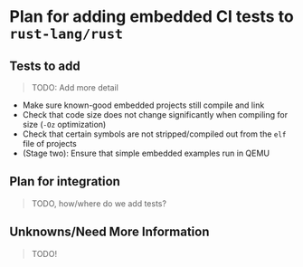 # Plan for adding embedded CI tests to `rust-lang/rust`

## Tests to add

> TODO: Add more detail

* Make sure known-good embedded projects still compile and link
* Check that code size does not change significantly when compiling for size (`-Oz` optimization)
* Check that certain symbols are not stripped/compiled out from the `elf` file of projects
* (Stage two): Ensure that simple embedded examples run in QEMU

## Plan for integration

> TODO, how/where do we add tests?

## Unknowns/Need More Information

> TODO!